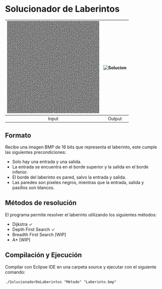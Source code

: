 Solucionador de Laberintos
=============================
 


 ![Laberinto](https://github.com/Lukas-De-Angelis-Riva/Solucionador/blob/master/Laberintote.bmp) | ![Solucion](https://github.com/Lukas-De-Angelis-Riva/Solucionador/blob/master/SOLUCIONLaberintote.bmp) 
:-------------------------:|:-------------------------:
Input           |  Output

Formato
----------

Recibe una imagen BMP de 16 bits que representa el laberinto, este cumple las siguientes precondiciones:

* Solo hay una entrada y una salida.
* La entrada se encuentra en el borde superior y la salida en el borde inferior.
* El borde del laberinto es pared, salvo la entrada y salida.
* Las paredes son pixeles negros, mientras que la entrada, salida y pasillos son blancos.


Métodos de resolución
---------------------

El programa permite resolver el laberinto utilizando los siguientes métodos:
* Dijkstra ✓
* Depth First Search ✓
* Breadth First Search [WIP]
* A* [WIP]


Compilación y Ejecución
-----------------------

Compilar con Eclipse IDE en una carpeta source y ejecutar con el siguiente comando:

`./SolucionadorDeLaberintos "Método" "Laberinto.bmp"`
